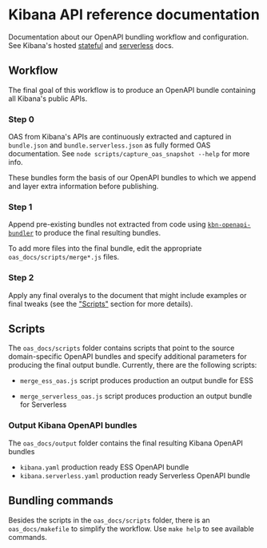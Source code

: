 # Kibana API reference documentation

Documentation about our OpenAPI bundling workflow and configuration. See Kibana's hosted [stateful](https://www.elastic.co/docs/api/doc/kibana) and [serverless](https://www.elastic.co/docs/api/doc/serverless) docs.

## Workflow

The final goal of this workflow is to produce an OpenAPI bundle containing all Kibana's public APIs.

### Step 0

OAS from Kibana's APIs are continuously extracted and captured in `bundle.json` and `bundle.serverless.json` as fully formed OAS documentation. See `node scripts/capture_oas_snapshot --help` for more info.

These bundles form the basis of our OpenAPI bundles to which we append and layer extra information before publishing.

### Step 1

Append pre-existing bundles not extracted from code using [`kbn-openapi-bundler`](../src/platform/packages/shared/kbn-openapi-bundler/README.md) to produce the final resulting bundles.

To add more files into the final bundle, edit the appropriate `oas_docs/scripts/merge*.js` files.

### Step 2

Apply any final overalys to the document that might include examples or final tweaks (see the ["Scripts"](#scripts) section for more details).

## Scripts

The `oas_docs/scripts` folder contains scripts that point to the source domain-specific OpenAPI bundles and specify additional parameters for producing the final output bundle. Currently, there are the following scripts:

- `merge_ess_oas.js` script produces production an output bundle for ESS

- `merge_serverless_oas.js` script produces production an output bundle for Serverless

### Output Kibana OpenAPI bundles

The `oas_docs/output` folder contains the final resulting Kibana OpenAPI bundles

- `kibana.yaml` production ready ESS OpenAPI bundle
- `kibana.serverless.yaml` production ready Serverless OpenAPI bundle

## Bundling commands

Besides the scripts in the `oas_docs/scripts` folder, there is an `oas_docs/makefile` to simplify the workflow. Use `make help` to see available commands.
